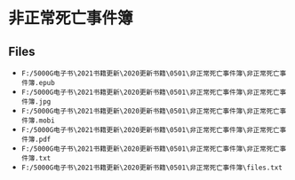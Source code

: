 # 非正常死亡事件簿

## Files

- `F:/5000G电子书\2021书籍更新\2020更新书籍\0501\非正常死亡事件簿\非正常死亡事件簿.epub`
- `F:/5000G电子书\2021书籍更新\2020更新书籍\0501\非正常死亡事件簿\非正常死亡事件簿.jpg`
- `F:/5000G电子书\2021书籍更新\2020更新书籍\0501\非正常死亡事件簿\非正常死亡事件簿.mobi`
- `F:/5000G电子书\2021书籍更新\2020更新书籍\0501\非正常死亡事件簿\非正常死亡事件簿.pdf`
- `F:/5000G电子书\2021书籍更新\2020更新书籍\0501\非正常死亡事件簿\非正常死亡事件簿.txt`
- `F:/5000G电子书\2021书籍更新\2020更新书籍\0501\非正常死亡事件簿\files.txt`
